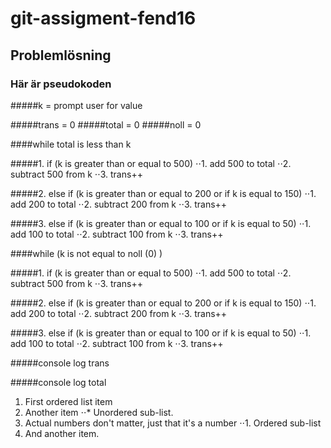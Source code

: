 # git-assigment-fend16
## Problemlösning


### Här är pseudokoden

#####k = prompt user for value

#####trans = 0 
#####total = 0
#####noll = 0



####while total is less than k



#####1. if (k is greater than or equal to 500)
⋅⋅1. 	add 500 to total
⋅⋅2. 	subtract 500 from k
⋅⋅3.	trans++



#####2. else if (k is greater than or equal to 200 or if k is equal to 150)
⋅⋅1. 	add 200 to total
⋅⋅2.	subtract 200 from k
⋅⋅3.	trans++



#####3. else if (k is greater than or equal to 100 or if k is equal to 50)
⋅⋅1.	add 100 to total
⋅⋅2.	subtract 100 from k
⋅⋅3.	trans++



####while (k is not equal to noll (0) )



#####1. if (k is greater than or equal to 500)
⋅⋅1.	add 500 to total
⋅⋅2.	subtract 500 from k
⋅⋅3.	trans++



#####2. else if (k is greater than or equal to 200 or if k is equal to 150)
⋅⋅1.	add 200 to total
⋅⋅2.	subtract 200 from k
⋅⋅3.	trans++



#####3. else if (k is greater than or equal to 100 or if k is equal to 50)
⋅⋅1.	add 100 to total
⋅⋅2.	subtract 100 from k
⋅⋅3.	trans++



#####console log trans



#####console log total


1. First ordered list item
2. Another item
⋅⋅* Unordered sub-list. 
1. Actual numbers don't matter, just that it's a number
⋅⋅1. Ordered sub-list
4. And another item.



